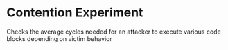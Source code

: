 # Contention Experiment
Checks the average cycles needed for an attacker to execute various code blocks depending on victim behavior